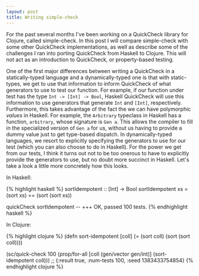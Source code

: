 ```yaml
---
layout: post
title: Writing simple-check
---
```


For the past several months I've been working on a QuickCheck library for
Clojure, called simple-check. In this post I will compare simple-check with
some other QuickCheck implementations, as well as describe some of the
challenges I ran into porting QuickCheck from Haskell to Clojure. This will not
act as an introduction to QuickCheck, or property-based testing.

One of the first major differences between writing a QuickCheck in a
statically-typed language and a dynamically-typed one is that with
static-types, we get to use that information to inform QuickCheck of what
generators to use to test our function. For example, if our function under test
has the type `Int -> [Int] -> Bool`, Haskell QuickCheck will use this
information to use generators that generate `Int` and `[Int]`, respectively.
Furthermore, this takes advantage of the fact the we can have polymorphic
_values_ in Haskell. For example, the `Arbitrary` typeclass in Haskell has a
function, `arbitrary`, whose signature is `Gen a`. This allows the compiler to
fill in the specialized version of `Gen a` for us, without us having to provide
a dummy value just to get type-based dispatch. In dynamically-typed languages,
we resort to explicitly specifying the generators to use for our test (which
you can also choose to do in Haskell). For the power we get from our tests, I
think it turns out not to be too onerous to have to explicitly provide the
generators to use, but no doubt more succinct in Haskell. Let's take a look a
little more concretely how this looks.

In Haskell:

{% highlight haskell %}
sortIdempotent :: [Int] -> Bool
sortIdempotent xs = (sort xs) == (sort (sort xs))

quickCheck sortIdempotent
-- +++ OK, passed 100 tests.
{% endhighlight haskell %}

In Clojure:

{% highlight clojure %}
(defn sort-idempotent
  [coll]
  (= (sort coll) (sort (sort coll))))

(sc/quick-check 100
  (prop/for-all [coll (gen/vector gen/int)]
    (sort-idempotent coll)))
;; {:result true, :num-tests 100, :seed 1383433754854}
{% endhighlight clojure %}
